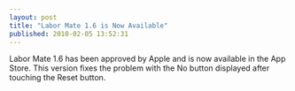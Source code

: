 ```yaml
---
layout: post
title: "Labor Mate 1.6 is Now Available"
published: 2010-02-05 13:52:31
---
```

Labor Mate 1.6 has been approved by Apple and is now available in the App Store. This version fixes the problem with the No button displayed after touching the Reset button.
